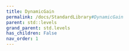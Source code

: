 ```yaml
---
title: DynamicGain
permalink: /docs/StandardLibrary#DynamicGain
parent: std::levels
grand_parent: std.levels
has_children: False
nav_order: 1
---
```

